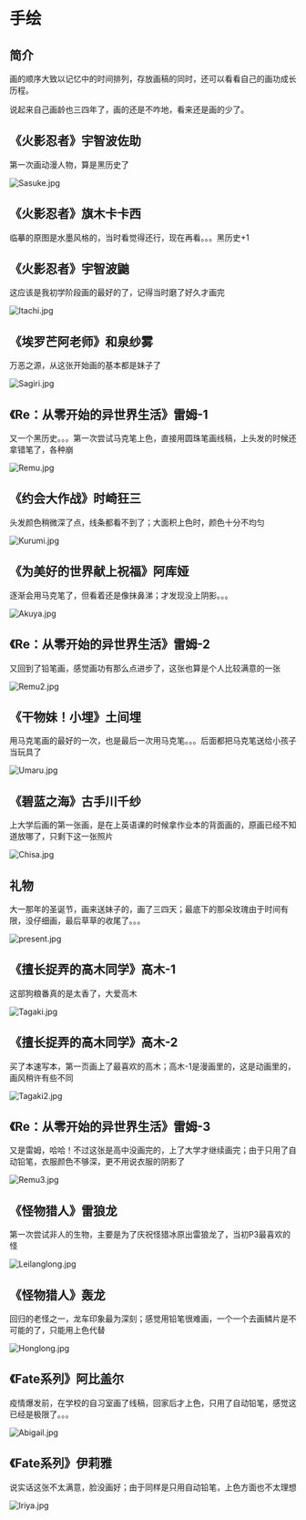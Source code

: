 # 手绘

## 简介

画的顺序大致以记忆中的时间排列，存放画稿的同时，还可以看看自己的画功成长历程。

说起来自己画龄也三四年了，画的还是不咋地，看来还是画的少了。



## 《火影忍者》宇智波佐助

第一次画动漫人物，算是黑历史了

![Sasuke.jpg](https://i.loli.net/2020/08/09/Bp2hi3xVSaTGYl9.jpg)



## 《火影忍者》旗木卡卡西

临摹的原图是水墨风格的，当时看觉得还行，现在再看。。。黑历史+1





## 《火影忍者》宇智波鼬

这应该是我初学阶段画的最好的了，记得当时磨了好久才画完

![Itachi.jpg](https://i.loli.net/2020/08/09/jOS78Ryb4mnqwLz.jpg)



## 《埃罗芒阿老师》和泉纱雾

万恶之源，从这张开始画的基本都是妹子了

![Sagiri.jpg](https://i.loli.net/2020/08/09/DtIOp4fmG7UQvNk.jpg)



## 《Re：从零开始的异世界生活》雷姆-1

又一个黑历史。。。第一次尝试马克笔上色，直接用圆珠笔画线稿，上头发的时候还拿错笔了，各种崩

![Remu.jpg](https://i.loli.net/2020/08/09/jzMJgPeEyr7oFL1.jpg)



## 《约会大作战》时崎狂三

头发颜色稍微深了点，线条都看不到了；大面积上色时，颜色十分不均匀

![Kurumi.jpg](https://i.loli.net/2020/08/09/NtkGOjirepfmBcX.jpg)



## 《为美好的世界献上祝福》阿库娅

逐渐会用马克笔了，但看着还是像抹鼻涕；才发现没上阴影。。。

![Akuya.jpg](https://i.loli.net/2020/08/09/oVMimebq3Z5sRYX.jpg)



## 《Re：从零开始的异世界生活》雷姆-2

又回到了铅笔画，感觉画功有那么点进步了，这张也算是个人比较满意的一张

![Remu2.jpg](https://i.loli.net/2020/08/09/gDiTx4b2BZaJQ6M.jpg)



## 《干物妹！小埋》土间埋

用马克笔画的最好的一次，也是最后一次用马克笔。。。后面都把马克笔送给小孩子当玩具了

![Umaru.jpg](https://i.loli.net/2020/08/09/gwQSUKodeJnEpYC.jpg)



## 《碧蓝之海》古手川千纱

上大学后画的第一张画，是在上英语课的时候拿作业本的背面画的，原画已经不知道放哪了，只剩下这一张照片

![Chisa.jpg](https://i.loli.net/2020/08/09/3idYlbrzqNyZAn6.jpg)



## 礼物

大一那年的圣诞节，画来送妹子的，画了三四天；最底下的那朵玫瑰由于时间有限，没仔细画，最后草草的收尾了。。。

![present.jpg](https://i.loli.net/2020/08/09/sMjdGPeZfxQ1gkn.jpg)



## 《擅长捉弄的高木同学》高木-1

这部狗粮番真的是太香了，大爱高木

![Tagaki.jpg](https://i.loli.net/2020/08/09/SGnxIulVdkcW4XA.jpg)



## 《擅长捉弄的高木同学》高木-2

买了本速写本，第一页画上了最喜欢的高木；高木-1是漫画里的，这是动画里的，画风稍许有些不同

![Tagaki2.jpg](https://i.loli.net/2020/08/09/VdUxCE8bQr6PTBc.jpg)



## 《Re：从零开始的异世界生活》雷姆-3

又是雷姆，哈哈！不过这张是高中没画完的，上了大学才继续画完；由于只用了自动铅笔，衣服颜色不够深，更不用说衣服的阴影了

![Remu3.jpg](https://i.loli.net/2020/08/09/EXAWdZpSRUt9s4a.jpg)



## 《怪物猎人》雷狼龙

第一次尝试非人的生物，主要是为了庆祝怪猎冰原出雷狼龙了，当初P3最喜欢的怪

![Leilanglong.jpg](https://i.loli.net/2020/08/09/LCIPozpWXw7gSd8.jpg)



## 《怪物猎人》轰龙

回归的老怪之一，龙车印象最为深刻；感觉用铅笔很难画，一个一个去画鳞片是不可能的了，只能用上色代替

![Honglong.jpg](https://i.loli.net/2020/08/09/daco5Nx7zGXwCqg.jpg)



## 《Fate系列》阿比盖尔

疫情爆发前，在学校的自习室画了线稿，回家后才上色，只用了自动铅笔，感觉这已经是极限了。。。

![Abigail.jpg](https://i.loli.net/2020/08/09/nB1mzhsFC4ZUJoi.jpg)



## 《Fate系列》伊莉雅

说实话这张不太满意，脸没画好；由于同样是只用自动铅笔，上色方面也不太理想

![Iriya.jpg](https://i.loli.net/2020/08/09/ZUfpDC6HtFJ2zT8.jpg)